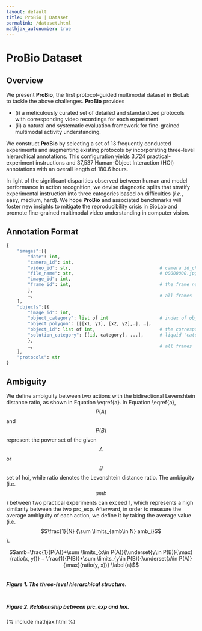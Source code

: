 ```yaml
---
layout: default
title: ProBio | Dataset
permalink: /dataset.html
mathjax_autonumber: true
---
```



# ProBio Dataset

## Overview
We present **ProBio**, the first protocol-guided multimodal dataset in BioLab to tackle the above challenges. **ProBio** provides 
- (i) a meticulously curated set of detailed and standardized protocols with corresponding video recordings for each experiment
- (ii) a natural and systematic evaluation framework for fine-grained multimodal activity understanding.

We construct **ProBio** by selecting a set of 13 frequently conducted experiments and augmenting existing protocols by incorporating three-level hierarchical annotations. This configuration yields 3,724 practical-experiment instructions and 37,537 Human-Object Interaction (HOI) annotations with an overall length of 180.6 hours. 

In light of the significant disparities observed between human and model performance in action recognition, we devise diagnostic splits that stratify experimental instruction into three categories based on difficulties (*i.e.*, easy, medium, hard). We hope **ProBio** and associated benchmarks will foster new insights to mitigate the reproducibility crisis in BioLab and promote fine-grained multimodal video understanding in computer vision.


## Annotation Format


```python
{
    "images":[{
        "date": int, 
        "camera_id": int,
        "video_id": str,                                 # camera id_challenge id_task_id
        "file_name": str,                                # 00000000.jpg
        "image_id": int,                      
        "frame_id": int,                                 # the frame number of the given video
        }, 
        …,                                               # all frames
    ],
    "objects":[{
        "image_id": int, 
        "object_category": list of int                   # index of object_list,
        "object_polygon": [[[x1, y1], [x2, y2],…], …]， 
        "object_id": list of int,                        # the corresponding id in 'object_polygon'
        "solution_category": [[id, category], ...],      # liquid 'category' in the 'id'th object
        },
        …,                                               # all frames
    ],
    "protocols": str
}
```

## Ambiguity

We define ambiguity between two actions with the bidirectional Levenshtein distance ratio, as shown in Equation \eqref{a}. In Equation \eqref{a}, $$P(A)$$ and $$P(B)$$ represent the power set of the given $$A$$ or $$B$$ set of hoi, while ratio denotes the Levenshtein distance ratio. The ambiguity (i.e. $$amb$$) between two practical experiments can exceed 1, which represents a high similarity between the two prc\_exp. Afterward, in order to measure the average ambiguity of each action, we define it by taking the average value (i.e. $$\frac{1}{N} {\sum \limits_{amb\in N} amb_i}$$).


$$amb=\frac{1}{P(A)}*\sum \limits_{x\in P(A)}{\underset{y\in P(B)}{\max}(ratio(x, y))} + \frac{1}{P(B)}*\sum \limits_{y\in P(B)}{\underset{x\in P(A)}{\max}(ratio(y, x))} \label{a}$$

<div class="card bg-light border-light mb-3">
    <img class="card-img lazyload" data-src="assets/img/sun.png" />
    <div class="card-body">
      <h5 class="card-title">Figure 1. The three-level hierarchical structure.</h5>
    </div>
</div>
<div class="card bg-light border-light mb-3">
    <img class="card-img lazyload" data-src="assets/img/sankey.png" />
    <div class="card-body">
      <h5 class="card-title">Figure 2. Relationship between prc_exp and hoi.</h5>
    </div>
</div>


{% include mathjax.html %}



